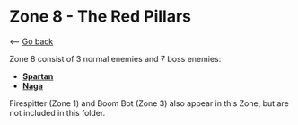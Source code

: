 # Zone 8 - The Red Pillars

<-- [Go back](../README.md)

Zone 8 consist of 3 normal enemies and 7 boss enemies:

- [**Spartan**](./Spartan/README.md)
- [**Naga**](./Naga/README.md)

Firespitter (Zone 1) and Boom Bot (Zone 3) also appear in this Zone, but are not included in this folder.

